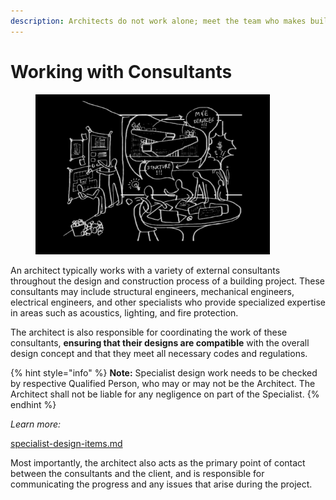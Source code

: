 ```yaml
---
description: Architects do not work alone; meet the team who makes building design possible
---
```


# Working with Consultants

<div align="left"><figure><img src="../.gitbook/assets/Consultants.png" alt="" width="375"><figcaption></figcaption></figure></div>

An architect typically works with a variety of external consultants throughout the design and construction process of a building project. These consultants may include structural engineers, mechanical engineers, electrical engineers, and other specialists who provide specialized expertise in areas such as acoustics, lighting, and fire protection.

The architect is also responsible for coordinating the work of these consultants, **ensuring that their designs are compatible** with the overall design concept and that they meet all necessary codes and regulations.

{% hint style="info" %}
**Note:** Specialist design work needs to be checked by respective Qualified Person, who may or may not be the Architect. The Architect shall not be liable for any negligence on part of the Specialist.
{% endhint %}



_Learn more:_

[specialist-design-items.md](specialist-design-items.md "mention")



Most importantly, the architect also acts as the primary point of contact between the consultants and the client, and is responsible for communicating the progress and any issues that arise during the project.
